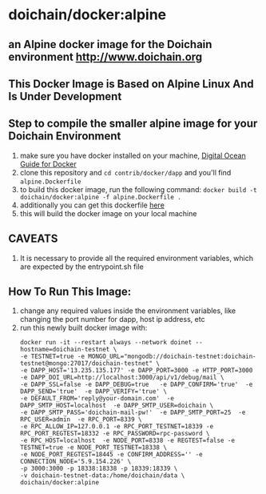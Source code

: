 # doichain/docker:alpine
## an Alpine docker image for the Doichain environment http://www.doichain.org

This Docker Image is Based on Alpine Linux And Is Under Development
---

## Step to compile the smaller alpine image for your Doichain Environment

1. make sure you have docker installed on your machine, [Digital Ocean Guide for Docker](https://www.digitalocean.com/community/tutorials/how-to-install-and-use-docker-on-ubuntu-18-04)
2. clone this repository and `cd contrib/docker/dapp` and you'll find `alpine.Dockerfile`
3. to build this docker image, run the following command:
    `docker build -t doichain/docker:alpine -f alpine.Dockerfile .`
4. additionally you can get this dockerfile [here](alpine.Dockerfile)
5. this will build the docker image on your local machine


## CAVEATS

1. It is necessary to provide all the required environment variables, which are expected by the entrypoint.sh file


## How To Run This Image:

1. change any required values inside the environment variables, like changing the port number for dapp, host ip address, etc
2. run this newly built docker image with:
    ```
   docker run -it --restart always --network doinet --hostname=doichain-testnet \
   -e TESTNET=true -e MONGO_URL="mongodb://doichain-testnet:doichain-testnet@mongo:27017/doichain-testnet" \
   -e DAPP_HOST='13.235.135.177' -e DAPP_PORT=3000 -e HTTP_PORT=3000  -e DAPP_DOI_URL=http://localhost:3000/api/v1/debug/mail \
   -e DAPP_SSL=false -e DAPP_DEBUG=true   -e DAPP_CONFIRM='true'  -e DAPP_SEND='true'  -e DAPP_VERIFY='true' \
   -e DEFAULT_FROM='reply@your-domain.com'  -e DAPP_SMTP_HOST=localhost  -e DAPP_SMTP_USER=doichain \
   -e DAPP_SMTP_PASS='doichain-mail-pw!'  -e DAPP_SMTP_PORT=25  -e RPC_USER=admin  -e RPC_PORT=8339 \
   -e RPC_ALLOW_IP=127.0.0.1 -e RPC_PORT_TESTNET=18339 -e RPC_PORT_REGTEST=18332 -e RPC_PASSWORD=rpc-password \
   -e RPC_HOST=localhost  -e NODE_PORT=8338 -e REGTEST=false -e TESTNET=true -e NODE_PORT_TESTNET=18338 \
   -e NODE_PORT_REGTEST=18445 -e CONFIRM_ADDRESS='' -e CONNECTION_NODE='5.9.154.226' \
   -p 3000:3000 -p 18338:18338 -p 18339:18339 \
   -v doichain-testnet-data:/home/doichain/data \
   doichain/docker:alpine
   ```

